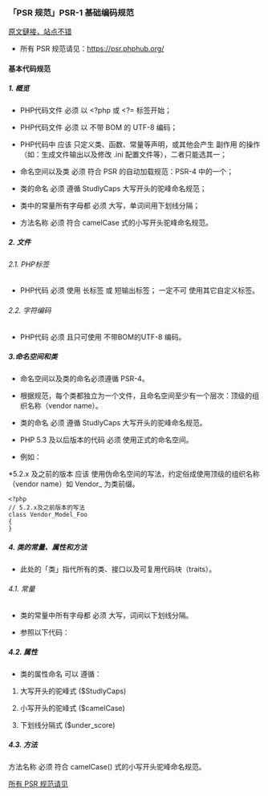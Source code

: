 ### 「PSR 规范」PSR-1 基础编码规范

[原文鏈接，站点不错](https://laravel-china.org/topics/2078/psr-specification-psr-1-basic-coding-specification)

* 所有 PSR 规范请见：https://psr.phphub.org/

#### 基本代码规范

##### 1. 概览

* PHP代码文件 必须 以 <?php 或 <?= 标签开始；

* PHP代码文件 必须 以 不带 BOM 的 UTF-8 编码；

* PHP代码中 应该 只定义类、函数、常量等声明，或其他会产生 副作用 的操作（如：生成文件输出以及修改 .ini 配置文件等），二者只能选其一；

* 命名空间以及类 必须 符合 PSR 的自动加载规范：PSR-4 中的一个；

* 类的命名 必须 遵循 StudlyCaps 大写开头的驼峰命名规范；

* 类中的常量所有字母都 必须 大写，单词间用下划线分隔；

* 方法名称 必须 符合 camelCase 式的小写开头驼峰命名规范。

##### 2. 文件
###### 2.1. PHP标签

* PHP代码 必须 使用 <?php ?> 长标签 或 <?= ?> 短输出标签； 一定不可 使用其它自定义标签。

###### 2.2. 字符编码

* PHP代码 必须 且只可使用 不带BOM的UTF-8 编码。

##### 3.命名空间和类

* 命名空间以及类的命名必须遵循 PSR-4。

* 根据规范，每个类都独立为一个文件，且命名空间至少有一个层次：顶级的组织名称（vendor name）。

* 类的命名 必须 遵循 StudlyCaps 大写开头的驼峰命名规范。

* PHP 5.3 及以后版本的代码 必须 使用正式的命名空间。

* 例如：


    <?php
    // PHP 5.3及以后版本的写法
    namespace Vendor\Model;
    
    class Foo
    {
    }
    
*5.2.x 及之前的版本 应该 使用伪命名空间的写法，约定俗成使用顶级的组织名称（vendor name）如 Vendor_ 为类前缀。

    <?php
    // 5.2.x及之前版本的写法
    class Vendor_Model_Foo
    {
    }
    
##### 4. 类的常量、属性和方法

* 此处的「类」指代所有的类、接口以及可复用代码块（traits）。

###### 4.1. 常量

* 类的常量中所有字母都 必须 大写，词间以下划线分隔。

* 参照以下代码：


     <?php
    namespace Vendor\Model;
    
    class Foo
    {
        const VERSION = '1.0';
        const DATE_APPROVED = '2012-06-01';
    }

    
##### 4.2. 属性

* 类的属性命名 可以 遵循：

1. 大写开头的驼峰式 ($StudlyCaps)

2. 小写开头的驼峰式 ($camelCase)

3. 下划线分隔式 ($under_score)

##### 4.3. 方法

方法名称 必须 符合 camelCase() 式的小写开头驼峰命名规范。

[所有 PSR 规范请见](https://psr.phphub.org/)
